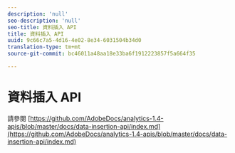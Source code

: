 ```yaml
---
description: 'null'
seo-description: 'null'
seo-title: 資料插入 API
title: 資料插入 API
uuid: 9c66c7a5-4d16-4e02-8e34-6031504b34d0
translation-type: tm+mt
source-git-commit: bc46011a48aa18e33ba6f1912223857f5a664f35

---
```



# 資料插入 API

<!-- Git link needs to change to root relative link -->

請參閱 [https://github.com/AdobeDocs/analytics-1.4-apis/blob/master/docs/data-insertion-api/index.md](https://github.com/AdobeDocs/analytics-1.4-apis/blob/master/docs/data-insertion-api/index.md)
